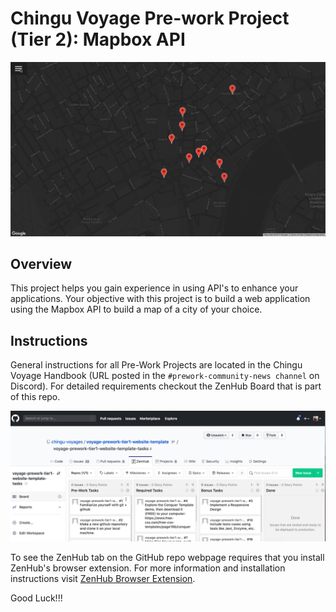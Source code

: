 # Chingu Voyage Pre-work Project (Tier 2): Mapbox API

![Tier2 Mapbox API](./assets/Tier2_mapbox_api.gif)

## Overview
This project helps you gain experience in using API's to enhance your applications.
Your objective with this project is to build a web application using the 
Mapbox API to build a map of a city of your choice.

## Instructions

General instructions for all Pre-Work Projects are located in the Chingu Voyage Handbook (URL posted in the
`#prework-community-news channel` on Discord). For detailed requirements checkout the ZenHub Board that is part of this repo.

![ZenHub Screenshot](./assets/ZenHub_screenshot.png)

To see the ZenHub tab on the GitHub repo webpage requires that you install ZenHub's browser extension. For more
information and installation instructions visit [ZenHub Browser Extension](https://www.zenhub.com/extension).

Good Luck!!!
